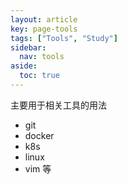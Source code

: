 ```yaml
---
layout: article
key: page-tools
tags: ["Tools", "Study"]
sidebar:
  nav: tools
aside:
  toc: true
---
```


主要用于相关工具的用法
- git
- docker
- k8s
- linux
- vim
等

